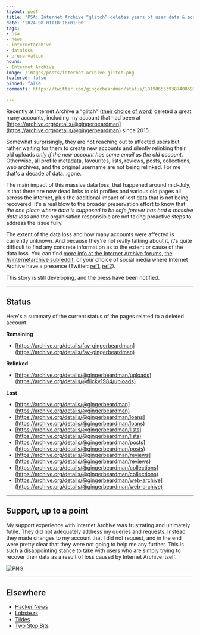 ```yaml
---
layout: post
title: "PSA: Internet Archive “glitch” deletes years of user data & accounts"
date: '2024-08-01T18:16+01:00'
tags:
- psa
- news
- internetarchive
- dataloss
- preservation
nouns:
- Internet Archive
image: /images/posts/internet-archive-glitch.png
featured: false
pinned: false
comments: https://twitter.com/gingerbeardman/status/1819065539387408599

---
```


Recently at Internet Archive a "glitch" ([their choice of word](https://archive.org/post/2435138/archives-removed-my-account-and-deleted-all-my-uploaded-files)) deleted a great many accounts, including my account that had been at [https://archive.org/details/@gingerbeardman](https://archive.org/details/@gingerbeardman) since 2015.

Somewhat surprisingly, they are not reaching out to affected users but rather waiting for them to create new accounts and silently relinking their old uploads *only if the new account has same email as the old account*. Otherwise, all profile metadata, favourites, lists, reviews, posts, collections, web archives, and the original username are not being relinked. For me that's a decade of data...gone.

The main impact of this massive data loss, that happened around mid-July, is that there are now dead links to old profiles and various old pages all across the internet, plus the additional impact of lost data that is not being recovered. It's a real blow to the broader preservation effort to know that *the one place where data is supposed to be safe forever has had a massive data loss* and the organisation responsible are not taking proactive steps to address the issue fully.

The extent of the data loss and how many accounts were affected is currently unknown. And because they're not really talking about it, it's quite difficult to find any concrete information as to the extent or cause of the data loss. You can find [more info at the Internet Archive forums](https://archive.org/iathreads/forum-display.php?forum=general), [the /r/internetarchive subreddit](https://www.reddit.com/r/internetarchive/s/YFihAFXzE8), or your choice of social media where Internet Archive have a presence (Twitter: [ref1](https://twitter.com/search?q=login%20to%3Ainternetarchive&src=typed_query&f=live), [ref2](https://twitter.com/search?q=account%20to%3Ainternetarchive&src=typed_query&f=live)).

This story is still developing, and the press have been notified.

----

## Status

Here's a summary of the current status of the pages related to a deleted account.

**Remaining**
- [https://archive.org/details/fav-gingerbeardman](https://archive.org/details/fav-gingerbeardman)

**Relinked**
- [https://archive.org/details/@gingerbeardman/uploads](https://archive.org/details/@flicky1984/uploads)

**Lost**
- [https://archive.org/details/@gingerbeardman](https://archive.org/details/@gingerbeardman)
- [https://archive.org/details/@gingerbeardman/loans](https://archive.org/details/@gingerbeardman/loans)
- [https://archive.org/details/@gingerbeardman/lists](https://archive.org/details/@gingerbeardman/lists)
- [https://archive.org/details/@gingerbeardman/posts](https://archive.org/details/@gingerbeardman/posts)
- [https://archive.org/details/@gingerbeardman/reviews](https://archive.org/details/@gingerbeardman/reviews)
- [https://archive.org/details/@gingerbeardman/collections](https://archive.org/details/@gingerbeardman/collections)
- [https://archive.org/details/@gingerbeardman/web-archive](https://archive.org/details/@gingerbeardman/web-archive)

----

## Support, up to a point

My support experience with Internet Archive was frustrating and ultimately futile. They did not adequately address my queries and requests. Instead they made changes to my account that I did not request, and in the end were pretty clear that they were not going to help me any further. This is such a disappointing stance to take with users who are simply trying to recover their data as a result of loss caused by Internet Archive itself.

![PNG](https://cdn.gingerbeardman.com/images/posts/internet-archive-glitch.png)

----

## Elsewhere

- [Hacker News](https://news.ycombinator.com/item?id=41131388)
- [Lobste.rs](https://lobste.rs/s/82zpde/psa_internet_archive_glitch_deletes)
- [Tildes](https://tildes.net/~tech/1hy4/psa_internet_archive_glitch_deletes_years_of_user_data_accounts#comment-dbpw)
- [Two Stop Bits](http://twostopbits.com/item?id=3935)
